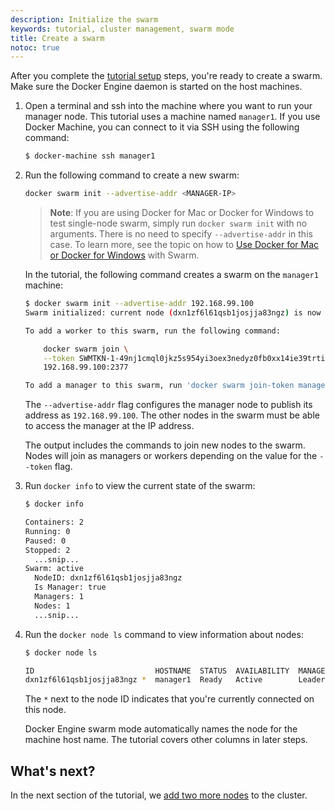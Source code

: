 ```yaml
---
description: Initialize the swarm
keywords: tutorial, cluster management, swarm mode
title: Create a swarm
notoc: true
---
```


After you complete the [tutorial setup](index.md) steps, you're ready
to create a swarm. Make sure the Docker Engine daemon is started on the host
machines.

1.  Open a terminal and ssh into the machine where you want to run your manager
    node. This tutorial uses a machine named `manager1`. If you use Docker Machine,
    you can connect to it via SSH using the following command:

    ```bash
    $ docker-machine ssh manager1
    ```

2.  Run the following command to create a new swarm:

    ```bash
    docker swarm init --advertise-addr <MANAGER-IP>
    ```

    >**Note**: If you are using Docker for Mac or Docker for Windows to test
single-node swarm, simply run `docker swarm init` with no arguments. There is no
need to specify `--advertise-addr` in this case. To learn more, see the topic
on how to [Use Docker for Mac or Docker for
Windows](/engine/swarm/swarm-tutorial/index.md#use-docker-for-mac-or-docker-for-windows) with Swarm.

    In the tutorial, the following command creates a swarm on the `manager1`
    machine:

    ```bash
    $ docker swarm init --advertise-addr 192.168.99.100
    Swarm initialized: current node (dxn1zf6l61qsb1josjja83ngz) is now a manager.

    To add a worker to this swarm, run the following command:

        docker swarm join \
        --token SWMTKN-1-49nj1cmql0jkz5s954yi3oex3nedyz0fb0xx14ie39trti4wxv-8vxv8rssmk743ojnwacrr2e7c \
        192.168.99.100:2377

    To add a manager to this swarm, run 'docker swarm join-token manager' and follow the instructions.
    ```

    The `--advertise-addr` flag configures the manager node to publish its
    address as `192.168.99.100`. The other nodes in the swarm must be able
    to access the manager at the IP address.

    The output includes the commands to join new nodes to the swarm. Nodes will
    join as managers or workers depending on the value for the `--token`
    flag.

2.  Run `docker info` to view the current state of the swarm:

    ```bash
    $ docker info

    Containers: 2
    Running: 0
    Paused: 0
    Stopped: 2
      ...snip...
    Swarm: active
      NodeID: dxn1zf6l61qsb1josjja83ngz
      Is Manager: true
      Managers: 1
      Nodes: 1
      ...snip...
    ```

3.  Run the `docker node ls` command to view information about nodes:

    ```bash
    $ docker node ls

    ID                           HOSTNAME  STATUS  AVAILABILITY  MANAGER STATUS
    dxn1zf6l61qsb1josjja83ngz *  manager1  Ready   Active        Leader

    ```

    The `*` next to the node ID indicates that you're currently connected on
    this node.

    Docker Engine swarm mode automatically names the node for the machine host
    name. The tutorial covers other columns in later steps.

## What's next?

In the next section of the tutorial, we [add two more nodes](add-nodes.md) to
the cluster.

